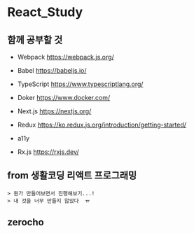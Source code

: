 # React_Study

 ## 함께 공부할 것
  - Webpack 
  https://webpack.js.org/

  - Babel https://babeljs.io/

  - TypeScript https://www.typescriptlang.org/

  - Doker https://www.docker.com/

  - Next.js https://nextjs.org/

  - Redux https://ko.redux.js.org/introduction/getting-started/

  - a11y

  - Rx.js https://rxjs.dev/ 
  
  
  ## from 생활코딩 리액트 프로그래밍
    > 뭔가 만들어보면서 진행해보기...! 
    > 내 것을 너무 만들지 않았다  ㅠ 

  ## zerocho